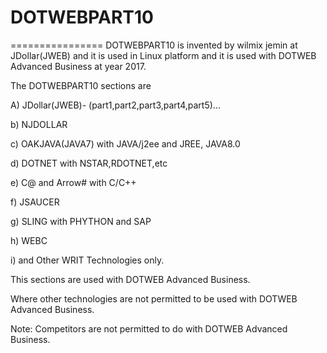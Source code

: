 # DOTWEBPART10
================
DOTWEBPART10   is  invented    by  wilmix   jemin   at  JDollar(JWEB)    and  it  is  used   in Linux platform  and  it  is  used  with  DOTWEB Advanced Business  at year  2017.


The   DOTWEBPART10  sections  are


A)  JDollar(JWEB)- (part1,part2,part3,part4,part5)...

b) NJDOLLAR

c)  OAKJAVA(JAVA7) with JAVA/j2ee and  JREE, JAVA8.0

d)  DOTNET  with NSTAR,RDOTNET,etc

e)  C@  and   Arrow# with  C/C++

f) JSAUCER

g)  SLING with  PHYTHON  and  SAP

h)  WEBC  

i) and   Other  WRIT  Technologies  only.


This   sections   are used  with   DOTWEB Advanced Business.

Where other technologies are not permitted   to be  used   with  DOTWEB Advanced Business.

Note:  Competitors   are not  permitted   to    do   with  DOTWEB Advanced Business.

